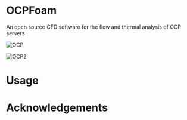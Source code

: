 # OCPFoam
An open source CFD software for the flow and thermal analysis of OCP servers

![OCP](https://user-images.githubusercontent.com/89465885/164973779-05e188ba-f645-4e2c-a579-e36468c17234.jpg)

![OCP2](https://user-images.githubusercontent.com/89465885/164973808-08815c7c-c071-48c6-bfb6-f27ca39dc4e1.jpg)

# Usage

# Acknowledgements



